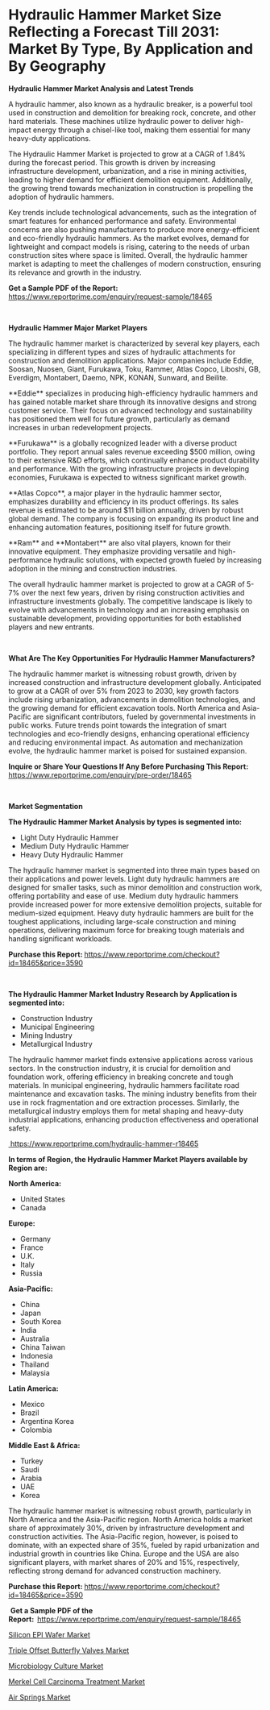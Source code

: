 <p><h1>Hydraulic Hammer Market Size Reflecting a Forecast Till 2031: Market By Type, By Application and By Geography</h1></p><p><strong>Hydraulic Hammer Market Analysis and Latest Trends</strong></p>
<p><p>A hydraulic hammer, also known as a hydraulic breaker, is a powerful tool used in construction and demolition for breaking rock, concrete, and other hard materials. These machines utilize hydraulic power to deliver high-impact energy through a chisel-like tool, making them essential for many heavy-duty applications.</p><p>The Hydraulic Hammer Market is projected to grow at a CAGR of 1.84% during the forecast period. This growth is driven by increasing infrastructure development, urbanization, and a rise in mining activities, leading to higher demand for efficient demolition equipment. Additionally, the growing trend towards mechanization in construction is propelling the adoption of hydraulic hammers.</p><p>Key trends include technological advancements, such as the integration of smart features for enhanced performance and safety. Environmental concerns are also pushing manufacturers to produce more energy-efficient and eco-friendly hydraulic hammers. As the market evolves, demand for lightweight and compact models is rising, catering to the needs of urban construction sites where space is limited. Overall, the hydraulic hammer market is adapting to meet the challenges of modern construction, ensuring its relevance and growth in the industry.</p></p>
<p><strong>Get a Sample PDF of the Report:&nbsp;</strong> <a href="https://www.reportprime.com/enquiry/request-sample/18465?utm_campaign=63&utm_medium=2&utm_source=Github&utm_content=ia&utm_term=21112024&utm_id=hydraulic-hammer">https://www.reportprime.com/enquiry/request-sample/18465</a></p>
<p>&nbsp;</p>
<p><strong>Hydraulic Hammer Major Market Players</strong></p>
<p><p>The hydraulic hammer market is characterized by several key players, each specializing in different types and sizes of hydraulic attachments for construction and demolition applications. Major companies include Eddie, Soosan, Nuosen, Giant, Furukawa, Toku, Rammer, Atlas Copco, Liboshi, GB, Everdigm, Montabert, Daemo, NPK, KONAN, Sunward, and Beilite.</p><p>**Eddie** specializes in producing high-efficiency hydraulic hammers and has gained notable market share through its innovative designs and strong customer service. Their focus on advanced technology and sustainability has positioned them well for future growth, particularly as demand increases in urban redevelopment projects.</p><p>**Furukawa** is a globally recognized leader with a diverse product portfolio. They report annual sales revenue exceeding $500 million, owing to their extensive R&D efforts, which continually enhance product durability and performance. With the growing infrastructure projects in developing economies, Furukawa is expected to witness significant market growth.</p><p>**Atlas Copco**, a major player in the hydraulic hammer sector, emphasizes durability and efficiency in its product offerings. Its sales revenue is estimated to be around $11 billion annually, driven by robust global demand. The company is focusing on expanding its product line and enhancing automation features, positioning itself for future growth.</p><p>**Ram** and **Montabert** are also vital players, known for their innovative equipment. They emphasize providing versatile and high-performance hydraulic solutions, with expected growth fueled by increasing adoption in the mining and construction industries.</p><p>The overall hydraulic hammer market is projected to grow at a CAGR of 5-7% over the next few years, driven by rising construction activities and infrastructure investments globally. The competitive landscape is likely to evolve with advancements in technology and an increasing emphasis on sustainable development, providing opportunities for both established players and new entrants.</p></p>
<p>&nbsp;</p>
<p><strong>What Are The Key Opportunities For Hydraulic Hammer Manufacturers?</strong></p>
<p><p>The hydraulic hammer market is witnessing robust growth, driven by increased construction and infrastructure development globally. Anticipated to grow at a CAGR of over 5% from 2023 to 2030, key growth factors include rising urbanization, advancements in demolition technologies, and the growing demand for efficient excavation tools. North America and Asia-Pacific are significant contributors, fueled by governmental investments in public works. Future trends point towards the integration of smart technologies and eco-friendly designs, enhancing operational efficiency and reducing environmental impact. As automation and mechanization evolve, the hydraulic hammer market is poised for sustained expansion.</p></p>
<p><strong>Inquire or Share Your Questions If Any Before Purchasing This Report:</strong> <a href="https://www.reportprime.com/enquiry/pre-order/18465?utm_campaign=63&utm_medium=2&utm_source=Github&utm_content=ia&utm_term=21112024&utm_id=hydraulic-hammer">https://www.reportprime.com/enquiry/pre-order/18465</a></p>
<p>&nbsp;</p>
<p><strong>Market Segmentation</strong></p>
<p><strong>The Hydraulic Hammer Market Analysis by types is segmented into:</strong></p>
<p><ul><li>Light Duty Hydraulic Hammer</li><li>Medium Duty Hydraulic Hammer</li><li>Heavy Duty Hydraulic Hammer</li></ul></p>
<p><p>The hydraulic hammer market is segmented into three main types based on their applications and power levels. Light duty hydraulic hammers are designed for smaller tasks, such as minor demolition and construction work, offering portability and ease of use. Medium duty hydraulic hammers provide increased power for more extensive demolition projects, suitable for medium-sized equipment. Heavy duty hydraulic hammers are built for the toughest applications, including large-scale construction and mining operations, delivering maximum force for breaking tough materials and handling significant workloads.</p></p>
<p><strong>Purchase this Report:&nbsp;</strong><a href="https://www.reportprime.com/checkout?id=18465&price=3590&utm_campaign=63&utm_medium=2&utm_source=Github&utm_content=ia&utm_term=21112024&utm_id=hydraulic-hammer">https://www.reportprime.com/checkout?id=18465&price=3590</a></p>
<p>&nbsp;</p>
<p><strong>The Hydraulic Hammer Market Industry Research by Application is segmented into:</strong></p>
<p><ul><li>Construction Industry</li><li>Municipal Engineering</li><li>Mining Industry</li><li>Metallurgical Industry</li></ul></p>
<p><p>The hydraulic hammer market finds extensive applications across various sectors. In the construction industry, it is crucial for demolition and foundation work, offering efficiency in breaking concrete and tough materials. In municipal engineering, hydraulic hammers facilitate road maintenance and excavation tasks. The mining industry benefits from their use in rock fragmentation and ore extraction processes. Similarly, the metallurgical industry employs them for metal shaping and heavy-duty industrial applications, enhancing production effectiveness and operational safety.</p></p>
<p><a href="https://www.reportprime.com/hydraulic-hammer-r18465?utm_campaign=63&utm_medium=2&utm_source=Github&utm_content=ia&utm_term=21112024&utm_id=hydraulic-hammer">&nbsp;https://www.reportprime.com/hydraulic-hammer-r18465</a></p>
<p><strong>In terms of Region, the Hydraulic Hammer Market Players available by Region are:</strong></p>
<p>
    <p> <strong> North America: </strong>
        <ul>
            <li>United States</li>
            <li>Canada</li>
        </ul>
        </p> 
    <p> <strong> Europe: </strong>
        <ul>
            <li>Germany</li>
            <li>France</li>
            <li>U.K.</li>
            <li>Italy</li>
            <li>Russia</li>
        </ul>
        </p> 
    <p> <strong> Asia-Pacific: </strong>
        <ul>
            <li>China</li>
            <li>Japan</li>
            <li>South Korea</li>
            <li>India</li>
            <li>Australia</li>
            <li>China Taiwan</li>
            <li>Indonesia</li>
            <li>Thailand</li>
            <li>Malaysia</li>
        </ul>
        </p> 
    <p> <strong> Latin America: </strong>
        <ul>
            <li>Mexico</li>
            <li>Brazil</li>
            <li>Argentina Korea</li>
            <li>Colombia</li>
        </ul>
        </p> 
    <p> <strong> Middle East & Africa: </strong>
        <ul>
            <li>Turkey</li>
            <li>Saudi</li>
            <li>Arabia</li>
            <li>UAE</li>
            <li>Korea</li>
        </ul>
    </p>
    </p>
<p><p>The hydraulic hammer market is witnessing robust growth, particularly in North America and the Asia-Pacific region. North America holds a market share of approximately 30%, driven by infrastructure development and construction activities. The Asia-Pacific region, however, is poised to dominate, with an expected share of 35%, fueled by rapid urbanization and industrial growth in countries like China. Europe and the USA are also significant players, with market shares of 20% and 15%, respectively, reflecting strong demand for advanced construction machinery.</p></p>
<p><strong>Purchase this Report: </strong><a href="https://www.reportprime.com/checkout?id=18465&price=3590&utm_campaign=63&utm_medium=2&utm_source=Github&utm_content=ia&utm_term=21112024&utm_id=hydraulic-hammer">https://www.reportprime.com/checkout?id=18465&price=3590</a></p>
<p>&nbsp;<strong>Get a Sample PDF of the Report:&nbsp;&nbsp;</strong><a href="https://www.reportprime.com/enquiry/request-sample/18465?utm_campaign=63&utm_medium=2&utm_source=Github&utm_content=ia&utm_term=21112024&utm_id=hydraulic-hammer">https://www.reportprime.com/enquiry/request-sample/18465</a></p>
<p><strong></strong></p>
<p><p><a href="https://www.linkedin.com/pulse/silicon-epi-wafer-market-global-trends-forecast-2024-2031-np8vc?utm_campaign=63&utm_medium=2&utm_source=Github&utm_content=ia&utm_term=21112024&utm_id=hydraulic-hammer">Silicon EPI Wafer Market</a></p><p><a href="https://github.com/ygfu6u/Market-Research-Report-List-1/blob/main/triple-offset-butterfly-valves-market.md?utm_campaign=63&utm_medium=2&utm_source=Github&utm_content=ia&utm_term=21112024&utm_id=hydraulic-hammer">Triple Offset Butterfly Valves Market</a></p><p><a href="https://issuu.com/reportprime-2/docs/microbiology-culture-market-size-20_99fcd597529267?utm_campaign=63&utm_medium=2&utm_source=Github&utm_content=ia&utm_term=21112024&utm_id=hydraulic-hammer">Microbiology Culture Market</a></p><p><a href="https://issuu.com/reportprime-2/docs/merkel-cell-carcinoma-treatment-mar_0e3042c332ad93?utm_campaign=63&utm_medium=2&utm_source=Github&utm_content=ia&utm_term=21112024&utm_id=hydraulic-hammer">Merkel Cell Carcinoma Treatment Market</a></p><p><a href="https://github.com/JubayerMia832/Market-Research-Report-List-1/blob/main/air-springs-market.md?utm_campaign=63&utm_medium=2&utm_source=Github&utm_content=ia&utm_term=21112024&utm_id=hydraulic-hammer">Air Springs Market</a></p></p>